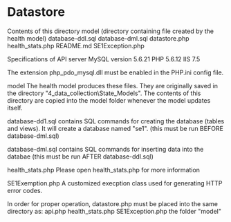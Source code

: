 # Datastore

Contents of this directory
model (directory containing file created by the health model)
database-ddl.sql
database-dml.sql
datastore.php
health_stats.php
README.md
SE1Exception.php

Specifications of API server
MySQL version 5.6.21
PHP 5.6.12
IIS 7.5

The extension php_pdo_mysql.dll must be enabled in the PHP.ini config file.

model
The health model produces these files. They are originally saved in the directory 
"4_data_collection\State_Models". The contents of this directory are copied into the model
folder whenever the model updates itself.

database-dd1.sql
contains SQL commands for creating the database (tables and views). It will create a database named "se1".
(this must be run BEFORE database-dml.sql)

database-dml.sql
contains SQL commands for inserting data into the databae
(this must be run AFTER database-ddl.sql)

health_stats.php
Please open health_stats.php for more information

SE1Exemption.php
A customized execption class used for generating HTTP error codes.

In order for proper operation, datastore.php must be placed into the same directory as:
api.php
health_stats.php
SE1Exception.php
the folder "model"